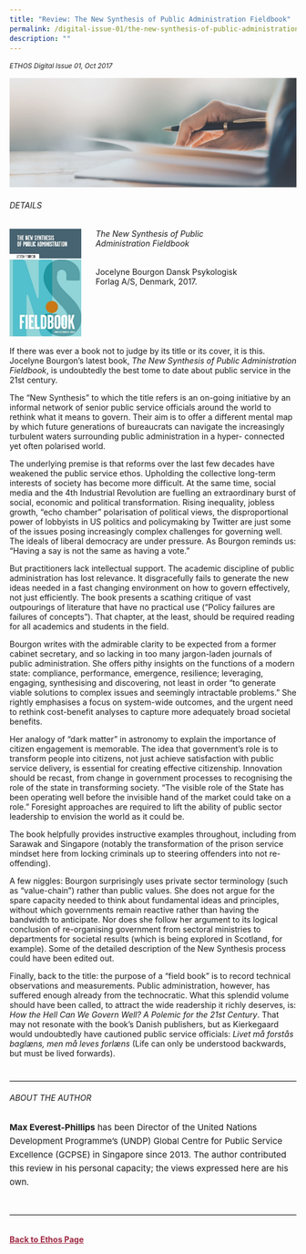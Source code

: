 ```yaml
---
title: "Review: The New Synthesis of Public Administration Fieldbook"
permalink: /digital-issue-01/the-new-synthesis-of-public-administration-fieldbook/
description: ""
---
```

<style>
	
.break
{
   border-top: 1px solid  black;
   border-bottom: 1px solid black;
	 padding:20px;
	text-align:center;
	margin-top:50px;
}
	
.break1
{
font-family: Georgia;
	font-size:20px;
	font-style: italic;
	font-weight: bold;
}	
	
#jocelyn
{
margin-top:50px;	
}
	
	
	
.author p
{
	font-size: 15px;
	line-height:24px;
}
	
.notestop ol li
{
font-size: 15px;
line-height:22px;
}	
	
.back a
{
	color: #9f2943;
	font-weight: bold;
}

.background-image1 img
{
	width:40%;
	margin-top:50px
}
	
.author
{
margin-top:40px;
padding-bottom:30px;
border-top: 1px solid black;
border-bottom: 1px solid black;
}		
	
.grid-container {
	display: grid;
	grid-template-columns: 25% 55%;
	grid-column-gap: 5%;
	}	
	
@media only screen and (max-width: 600px) {
	.grid-container {
		display: block;
	}	
	
</style>

<em><small>ETHOS Digital Issue 01, Oct 2017</small></em>
<div class="background-image">
<img src="/images/Landing_Banner_Images/banner_book%20review.jpg">
</div>


<div class="grid-container">
	
<div>	
<h6>DETAILS</h6>	
<img src="/images/Ethos_Images/Ethos_Digital_Issue_01/Article%202/D1_Article_Digital1_fieldbook_Cov.jpg">
</div>
		
<div id="jocelyn">
<h6> The New Synthesis of Public Administration Fieldbook</h6>
<p>Jocelyne Bourgon Dansk Psykologisk Forlag A/S, Denmark, 2017.</p>
</div>	
	
</div>

<p>If there was ever a book not to judge by its title or its cover, it is this. Jocelyne Bourgon’s latest book, <em>The New Synthesis of Public Administration Fieldbook</em>, is undoubtedly the best tome to date about public service in the 21st century.</p>

<p>The “New Synthesis” to which the title refers is an on-going initiative by an informal network of senior public service officials around the world to rethink what it means to govern. Their aim is to offer a different mental map by which future generations of bureaucrats can navigate the increasingly turbulent waters surrounding public administration in a hyper- connected yet often polarised world.</p>

<p>The underlying premise is that reforms over the last few decades have weakened the public service ethos. Upholding the collective long-term interests of society has become more difficult. At the same time, social media and the 4th Industrial Revolution are fuelling an extraordinary burst of social, economic and political transformation. Rising inequality, jobless growth, “echo chamber” polarisation of political views, the disproportional power of lobbyists in US politics and policymaking by Twitter are just some of the issues posing increasingly complex challenges for governing well. The ideals of liberal democracy are under pressure. As Bourgon reminds us: “Having a say is not the same as having a vote.”</p>

<p>But practitioners lack intellectual support. The academic discipline of public administration has lost relevance. It disgracefully fails to generate the new ideas needed in a fast changing environment on how to govern effectively, not just efficiently. The book presents a scathing critique of vast outpourings of literature that have no practical use (“Policy failures are failures of concepts”). That chapter, at the least, should be required reading for all academics and students in the field.</p>

<p>Bourgon writes with the admirable clarity to be expected from a former cabinet secretary, and so lacking in too many jargon-laden journals of public administration. She offers pithy insights on the functions of a modern state: compliance, performance, emergence, resilience; leveraging, engaging, synthesising and discovering, not least in order “to generate viable solutions to complex issues and seemingly intractable problems.” She rightly emphasises a focus on system-wide outcomes, and the urgent need to rethink cost-benefit analyses to capture more adequately broad societal benefits.</p>

<p>Her analogy of “dark matter” in astronomy to explain the importance of citizen engagement is memorable. The idea that government’s role is to transform people into citizens, not just achieve satisfaction with public service delivery, is essential for creating effective citizenship. Innovation should be recast, from change in government processes to recognising the role of the state in transforming society. “The visible role of the State has been operating well before the invisible hand of the market could take on a role.” Foresight approaches are required to lift the ability of public sector leadership to envision the world as it could be.</p>

<p>The book helpfully provides instructive examples throughout, including from Sarawak and Singapore (notably the transformation of the prison service mindset here from locking criminals up to steering offenders into not re-offending).</p>

<p>A few niggles: Bourgon surprisingly uses private sector terminology (such as “value-chain”) rather than public values. She does not argue for the spare capacity needed to think about fundamental ideas and principles, without which governments remain reactive rather than having the bandwidth to anticipate. Nor does she follow her argument to its logical conclusion of re-organising government from sectoral ministries to departments for societal results (which is being explored in Scotland, for example). Some of the detailed description of the New Synthesis process could have been edited out.</p>

<p>Finally, back to the title: the purpose of a “field book” is to record technical observations and measurements. Public administration, however, has suffered enough already from the technocratic. What this splendid volume should have been called, to attract the wide readership it richly deserves, is: <em>How the Hell Can We Govern Well? A Polemic for the 21st Century</em>. That may not resonate with the book’s Danish publishers, but as Kierkegaard would undoubtedly have cautioned public service officials: <em>Livet må forstås baglæns, men må leves forlæns</em> (Life can only be understood backwards, but must be lived forwards).</p>

<div class="author">

<h6>ABOUT THE AUTHOR</h6>

<p class="small-text"><strong>Max Everest-Phillips</strong> has been Director of the United Nations Development Programme’s (UNDP) Global Centre for Public Service Excellence (GCPSE) in Singapore since 2013. The author contributed this review in his personal capacity; the views expressed here are his own.</p>

</div>	
	

<br>
<br>	
<div class="back">
<a href="/ethos/">Back to Ethos Page</a>	
</div>